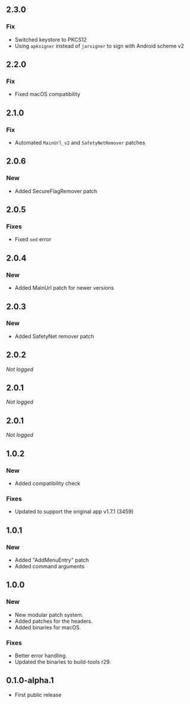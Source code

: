 ## 2.3.0
### Fix
* Switched keystore to PKCS12
* Using `apksigner` instead of `jarsigner` to sign with Android scheme v2

## 2.2.0
### Fix
* Fixed macOS compatibility

## 2.1.0
### Fix
* Automated `MainUrl_v2` and `SafetyNetRemover` patches

## 2.0.6
### New
* Added SecureFlagRemover patch

## 2.0.5
### Fixes
* Fixed `sed` error

## 2.0.4
### New
* Added MainUrl patch for newer versions

## 2.0.3
### New
* Added SafetyNet remover patch

## 2.0.2
*Not logged*

## 2.0.1
*Not logged*

## 2.0.1
*Not logged*

## 1.0.2
### New
* Added compatibility check

### Fixes
* Updated to support the original app v1.7.1 (3459)

## 1.0.1
### New
* Added "AddMenuEntry" patch
* Added command arguments

## 1.0.0
### New
* New modular patch system.
* Added patches for the headers.
* Added binaries for macOS.

### Fixes
* Better error handling.
* Updated the binaries to build-tools r29.

## 0.1.0-alpha.1
*  First public release
